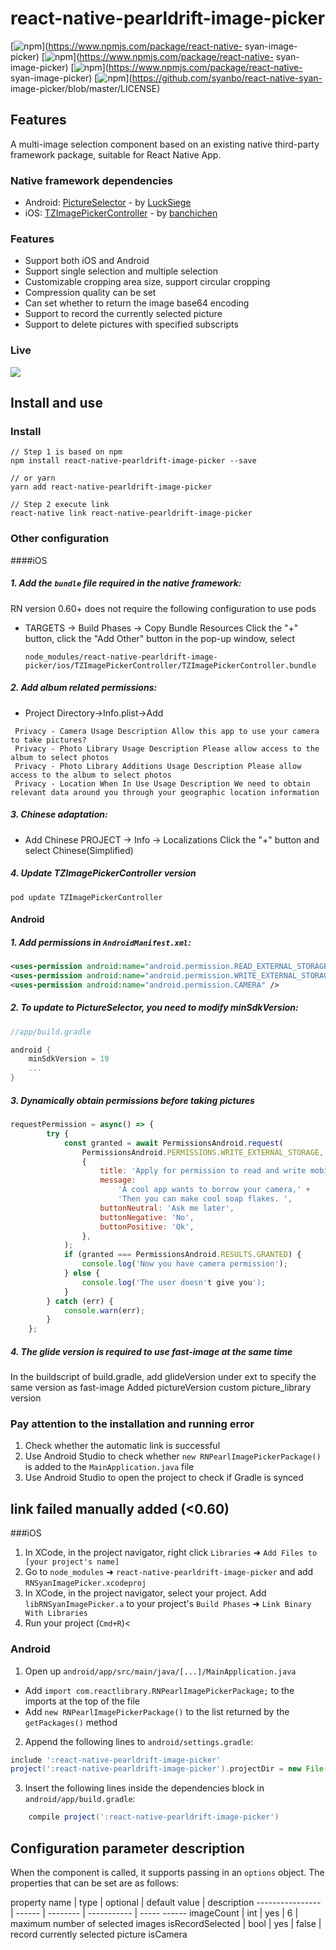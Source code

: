 # react-native-pearldrift-image-picker

[![npm](https://img.shields.io/npm/v/react-native-pearldrift-image-picker.svg)](https://www.npmjs.com/package/react-native- syan-image-picker)
[![npm](https://img.shields.io/npm/dm/react-native-pearldrift-image-picker.svg)](https://www.npmjs.com/package/react-native- syan-image-picker)
[![npm](https://img.shields.io/npm/dt/react-native-pearldrift-image-picker.svg)](https://www.npmjs.com/package/react-native- syan-image-picker)
[![npm](https://img.shields.io/npm/l/react-native-pearldrift-image-picker.svg)](https://github.com/syanbo/react-native-syan- image-picker/blob/master/LICENSE)

## Features

A multi-image selection component based on an existing native third-party framework package, suitable for React Native App.

### Native framework dependencies
* Android: [PictureSelector](https://github.com/LuckSiege/PictureSelector) - by [LuckSiege](https://github.com/LuckSiege)
* iOS: [TZImagePickerController](https://github.com/banchichen/TZImagePickerController) - by [banchichen](https://github.com/banchichen)

### Features
* Support both iOS and Android
* Support single selection and multiple selection
* Customizable cropping area size, support circular cropping
* Compression quality can be set
* Can set whether to return the image base64 encoding
* Support to record the currently selected picture
* Support to delete pictures with specified subscripts

### Live

![](http://img.shaoyan.xyz/github/syan-01.gif)


## Install and use

### Install
````
// Step 1 is based on npm
npm install react-native-pearldrift-image-picker --save

// or yarn
yarn add react-native-pearldrift-image-picker

// Step 2 execute link
react-native link react-native-pearldrift-image-picker

````

### Other configuration
####iOS
##### 1. Add the `bundle` file required in the native framework:
RN version 0.60+ does not require the following configuration to use pods

- TARGETS -> Build Phases -> Copy Bundle Resources
Click the "+" button, click the "Add Other" button in the pop-up window, select
    ````
    node_modules/react-native-pearldrift-image-picker/ios/TZImagePickerController/TZImagePickerController.bundle
    ````

##### 2. Add album related permissions:

- Project Directory->Info.plist->Add

````
 Privacy - Camera Usage Description Allow this app to use your camera to take pictures?
 Privacy - Photo Library Usage Description Please allow access to the album to select photos
 Privacy - Photo Library Additions Usage Description Please allow access to the album to select photos
 Privacy - Location When In Use Usage Description We need to obtain relevant data around you through your geographic location information
````

##### 3. Chinese adaptation:
- Add Chinese PROJECT -> Info -> Localizations Click the "+" button and select Chinese(Simplified)

##### 4. Update TZImagePickerController version

````
pod update TZImagePickerController
````

#### Android

##### 1. Add permissions in `AndroidManifest.xml`:
````xml
<uses-permission android:name="android.permission.READ_EXTERNAL_STORAGE" />
<uses-permission android:name="android.permission.WRITE_EXTERNAL_STORAGE" />
<uses-permission android:name="android.permission.CAMERA" />
````

##### 2. To update to PictureSelector, you need to modify minSdkVersion:
```gradle
//app/build.gradle

android {
    minSdkVersion = 19
    ...
}
````

##### 3. Dynamically obtain permissions before taking pictures
````js
requestPermission = async() => {
        try {
            const granted = await PermissionsAndroid.request(
                PermissionsAndroid.PERMISSIONS.WRITE_EXTERNAL_STORAGE,
                {
                    title: 'Apply for permission to read and write mobile phone storage',
                    message:
                        'A cool app wants to borrow your camera,' +
                        'Then you can make cool soap flakes. ',
                    buttonNeutral: 'Ask me later',
                    buttonNegative: 'No',
                    buttonPositive: 'Ok',
                },
            );
            if (granted === PermissionsAndroid.RESULTS.GRANTED) {
                console.log('Now you have camera permission');
            } else {
                console.log('The user doesn't give you');
            }
        } catch (err) {
            console.warn(err);
        }
    };
````

##### 4. The glide version is required to use fast-image at the same time
In the buildscript of build.gradle, add glideVersion under ext to specify the same version as fast-image
Added pictureVersion custom picture_library version

### Pay attention to the installation and running error
1. Check whether the automatic link is successful
2. Use Android Studio to check whether `new RNPearlImagePickerPackage()` is added to the `MainApplication.java` file
3. Use Android Studio to open the project to check if Gradle is synced

## link failed manually added (<0.60)
###iOS

1. In XCode, in the project navigator, right click `Libraries` ➜ `Add Files to [your project's name]`
2. Go to `node_modules` ➜ `react-native-pearldrift-image-picker` and add `RNSyanImagePicker.xcodeproj`
3. In XCode, in the project navigator, select your project. Add `libRNSyanImagePicker.a` to your project's `Build Phases` ➜ `Link Binary With Libraries`
4. Run your project (`Cmd+R`)<

### Android

1. Open up `android/app/src/main/java/[...]/MainApplication.java`

  - Add `import com.reactlibrary.RNPearlImagePickerPackage;` to the imports at the top of the file
  - Add `new RNPearlImagePickerPackage()` to the list returned by the `getPackages()` method

2. Append the following lines to `android/settings.gradle`:
  ```gradle
  include ':react-native-pearldrift-image-picker'
  project(':react-native-pearldrift-image-picker').projectDir = new File(rootProject.projectDir, '../node_modules/react-native-pearldrift-image-picker/android')
  ````

3. Insert the following lines inside the dependencies block in `android/app/build.gradle`:
  ```gradle
      compile project(':react-native-pearldrift-image-picker')
  ````

## Configuration parameter description
When the component is called, it supports passing in an `options` object. The properties that can be set are as follows:

property name | type | optional | default value | description
---------------- | ------ | -------- | ----------- | ----- ------
imageCount | int | yes | 6 | maximum number of selected images
isRecordSelected | bool | yes | false | record currently selected picture
isCamera